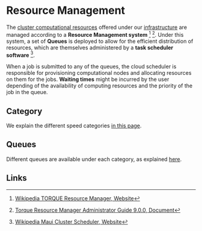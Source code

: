 # Resource Management

The [cluster computational resources](../clusters/overview.md) offered under our [infrastructure](../overview.md) are managed according to a **Resource Management system** [^1] [^2]. Under this system, a set of **Queues** is deployed to allow for the efficient distribution of resources, which are themselves administered by a **task scheduler software** [^3].

When a job is submitted to any of the queues, the cloud scheduler is responsible for provisioning computational nodes and allocating resources on them for the jobs. **Waiting times** might be incurred by the user depending of the availability of computing resources and the priority of the job in the queue.

## Category

We explain the different speed categories [in this page](category.md).

## Queues

Different queues are available under each category, as explained [here](queues.md).

## Links

[^1]: [Wikipedia TORQUE Resource Manager, Website](https://en.wikipedia.org/wiki/TORQUE)

[^2]: [Torque Resource Manager Administrator Guide 9.0.0, Document](http://docs.adaptivecomputing.com/torque/6-0-0/torqueAdminGuide-6.0.0.pdf)

[^3]: [Wikipedia Maui Cluster Scheduler, Website](https://en.wikipedia.org/wiki/Maui_Cluster_Scheduler)
